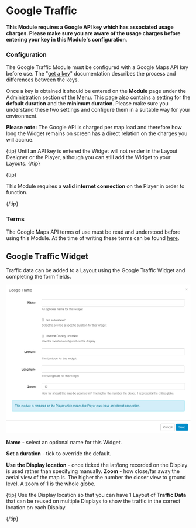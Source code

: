 <!--toc=widgets-->
# Google Traffic

**This Module requires a Google API key which has associated usage charges. Please make sure you are aware of the usage charges before entering your key in this Module's configuration**.

### Configuration

The Google Traffic Module must be configured with a Google Maps API key before use. The "[get a key](https://developers.google.com/maps/documentation/javascript/get-api-key)" documentation describes the process and differences between the keys.

Once a key is obtained it should be entered on the **Module** page under the Administration section of the Menu. This page also contains a setting for the **default duration** and the **minimum duration**. Please make sure you understand these two settings and configure them in a suitable way for your environment. 

**Please note:** The Google API is charged per map load and therefore how long the Widget remains on screen has a direct relation on the charges you will accrue.

{tip}
Until an API key is entered the Widget will not render in the Layout Designer or the Player, although you can still add the Widget to your Layouts.
{/tip}

{tip}

This Module requires a **valid internet connection** on the Player in order to function.

{/tip}

### Terms

The Google Maps API terms of use must be read and understood before using this Module. At the time of writing these terms can be found [here](https://developers.google.com/maps/terms).

## Google Traffic Widget

Traffic data can be added to a Layout using the Google Traffic Widget and completing the form fields.

![Add Google Traffic](img/media_googletraffic_add.png)

**Name** - select an optional name for this Widget.

**Set a duration** - tick to override the default.

**Use the Display location** - once ticked the lat/long recorded on the Display is used rather than specifying manually.
**Zoom** - how close/far away the aerial view of the map is. The higher the number the closer view to ground level. A zoom of 1 is the whole globe.

{tip}
Use the Display location so that you can have 1 Layout of **Traffic Data** that can be reused on multiple Displays to show the traffic in the correct location on each Display.

{/tip}